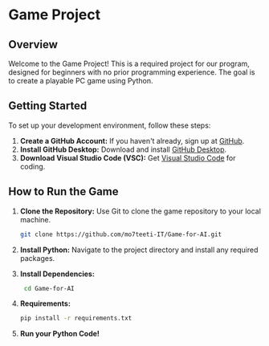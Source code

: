 # Game Project

## Overview

Welcome to the Game Project! This is a required project for our program, designed for beginners with no prior programming experience. The goal is to create a playable PC game using Python.

## Getting Started

To set up your development environment, follow these steps:

1. **Create a GitHub Account:** If you haven't already, sign up at [GitHub](https://github.com).
2. **Install GitHub Desktop:** Download and install [GitHub Desktop](https://desktop.github.com).
3. **Download Visual Studio Code (VSC):** Get [Visual Studio Code](https://code.visualstudio.com) for coding.

## How to Run the Game

1. **Clone the Repository:** Use Git to clone the game repository to your local machine.
   ```bash
   git clone https://github.com/mo7teeti-IT/Game-for-AI.git
2. **Install Python:** Navigate to the project directory and install any required packages.

3. **Install Dependencies:**
   ```bash
    cd Game-for-AI

4. **Requirements:**
   ```bash
   pip install -r requirements.txt

6. **Run your Python Code!**

